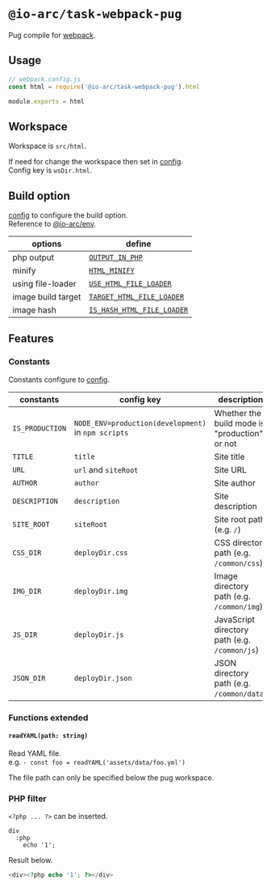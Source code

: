 # `@io-arc/task-webpack-pug`

Pug compile for [webpack](https://webpack.js.org/).

## Usage

```typescript
// webpack.config.js
const html = require('@io-arc/task-webpack-pug').html

module.exports = html
```

## Workspace

Workspace is `src/html`.

If need for change the workspace then set in [config](https://www.npmjs.com/package/node-config).  
Config key is `wsDir.html`.

## Build option

[config](https://www.npmjs.com/package/node-config) to configure the build option.  
Reference to [@io-arc/env](https://github.com/io-arc/io-arc/tree/master/packages/env).

| options            | define                                                                                                |
| ------------------ | ----------------------------------------------------------------------------------------------------- |
| php output         | [`OUTPUT_IN_PHP`](https://github.com/io-arc/io-arc/tree/master/packages/env#output_in_php)                        |
| minify             | [`HTML_MINIFY`](https://github.com/io-arc/io-arc/tree/master/packages/env#html_minify)                            |
| using file-loader  | [`USE_HTML_FILE_LOADER`](https://github.com/io-arc/io-arc/tree/master/packages/env#use_html_file_loader)          |
| image build target | [`TARGET_HTML_FILE_LOADER`](https://github.com/io-arc/io-arc/tree/master/packages/env#target_html_file_loader)    |
| image hash         | [`IS_HASH_HTML_FILE_LOADER`](https://github.com/io-arc/io-arc/tree/master/packages/env#uis_hash_html_file_loader) |

## Features

### Constants

Constants configure to [config](https://www.npmjs.com/package/node-config).

| constants       | config key                                          | description                                   | @io-arc/env                                                                            |
| --------------- | --------------------------------------------------- | --------------------------------------------- | -------------------------------------------------------------------------------------- |
| `IS_PRODUCTION` | `NODE_ENV=production(development)` in `npm scripts` | Whether the build mode is "production" or not |                                                                                        |
| `TITLE`         | `title`                                             | Site title                                    | [`SITE_TITLE`](https://github.com/io-arc/io-arc/tree/master/packages/env#site_title)               |
| `URL`           | `url` and `siteRoot`                                | Site URL                                      | [`SITE_URL`](https://github.com/io-arc/io-arc/tree/master/packages/env#site_url)                   |
| `AUTHOR`        | `author`                                            | Site author                                   | [`SITE_AUTHOR`](https://github.com/io-arc/io-arc/tree/master/packages/env#site_author)             |
| `DESCRIPTION`   | `description`                                       | Site description                              | [`SITE_DESCRIPTION`](https://github.com/io-arc/io-arc/tree/master/packages/env#site_description)   |
| `SITE_ROOT`     | `siteRoot`                                          | Site root path (e.g. `/`)                       | [`SITE_DESCRIPTION`](https://github.com/io-arc/io-arc/tree/master/packages/env#site_description)   |
| `CSS_DIR`       | `deployDir.css`                                     | CSS directory path (e.g. `/common/css`)         | [`OUTPUT_CSS_ARRAY`](https://github.com/io-arc/io-arc/tree/master/packages/env#output_css_array)   |
| `IMG_DIR`       | `deployDir.img`                                     | Image directory path (e.g. `/common/img`)       | [`OUTPUT_IMG_ARRAY`](https://github.com/io-arc/io-arc/tree/master/packages/env#output_img_array)   |
| `JS_DIR`        | `deployDir.js`                                      | JavaScript directory path (e.g. `/common/js`)   | [`OUTPUT_JS_ARRAY`](https://github.com/io-arc/io-arc/tree/master/packages/env#output_js_array)     |
| `JSON_DIR`      | `deployDir.json`                                    | JSON directory path (e.g. `/common/data`)       | [`OUTPUT_JSON_ARRAY`](https://github.com/io-arc/io-arc/tree/master/packages/env#output_json_array) |

### Functions extended

#### `readYAML(path: string)`

Read YAML file.  
e.g. `- const foo = readYAML('assets/data/foo.yml')`

The file path can only be specified below the pug workspace.


### PHP filter

`<?php ... ?>` can be inserted.

```pug
div
  :php
    echo '1';
```

Result below.

```php
<div><?php echo '1'; ?></div>
```